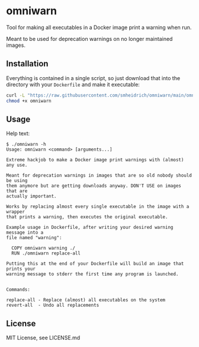 # omniwarn

Tool for making all executables in a Docker image print a warning when run.

Meant to be used for deprecation warnings on no longer maintained images.

## Installation

Everything is contained in a single script, so just download that into the
directory with your `Dockerfile` and make it executable:

```bash
curl -L "https://raw.githubusercontent.com/smheidrich/omniwarn/main/omniwarn" -o omniwarn
chmod +x omniwarn
```

## Usage

Help text:

```
$ ./omniwarn -h
Usage: omniwarn <command> [arguments...]

Extreme hackjob to make a Docker image print warnings with (almost) any use.

Meant for deprecation warnings in images that are so old nobody should be using
them anymore but are getting downloads anyway. DON'T USE on images that are
actually important.

Works by replacing almost every single executable in the image with a wrapper
that prints a warning, then executes the original executable.

Example usage in Dockerfile, after writing your desired warning message into a
file named "warning":

  COPY omniwarn warning ./
  RUN ./omniwarn replace-all

Putting this at the end of your Dockerfile will build an image that prints your
warning message to stderr the first time any program is launched.


Commands:

replace-all - Replace (almost) all executables on the system
revert-all  - Undo all replacements
```

## License

MIT License, see LICENSE.md
